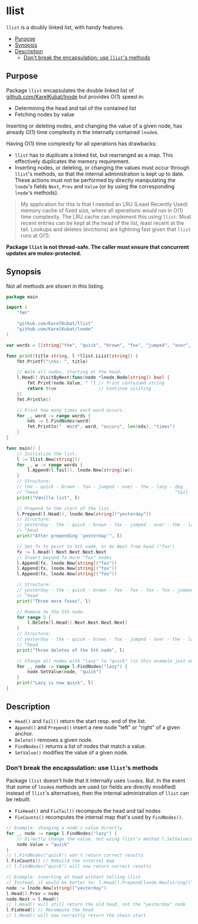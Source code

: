 # llist

`llist` is a doubly linked list, with handy features.

<!-- toc -->
- [Purpose](#purpose)
- [Synopsis](#synopsis)
- [Description](#description)
  - [Don't break the encapsulation: use <code>llist</code>'s methods](#dont-break-the-encapsulation-use-llists-methods)
<!-- /toc -->

## Purpose

Package `llist` encapsulates the double linked list of [github.com/KarelKubat/lnode](https://github.com/KarelKubat/lnode) but provides O(1) speed in:

- Determining the head and tail of the contained list
- Fetching nodes by value

Inserting or deleting nodes, and changing the value of a given node, has already O(1) time complexity in the internally contained `lnode`s.

Having O(1) time complexity for all operations has drawbacks:

- `llist` has to duplicate a linked list, but rearranged as a map. This effectively duplicates the memory requirement.
- Inserting nodes, or deleting, or changing the values must occur through `llist`'s methods, so that the internal administration is kept up to date. These actions must not be performed by directly manipulating the `lnode`'s fields `Next`, `Prev` and `Value` (or by using the corresponding `lnode`'s methods).

> My application for this is that I needed an LRU (Least Recently Used) memory cache of fixed size, where all operations would run in O(1) time complexity. The LRU cache can implement this using `llist`:  Most recent entries can be kept at the head of the list, least recent at the tail. Lookups and deletes (evictions) are lightning fast given that `llist` runs at O(1).

**Package `llist` is not thread-safe. The caller must ensure that concurrent updates are mutex-protected.**

## Synopsis

Not all methods are shown in this listing.

```go
package main

import (
    "fmt"

    "github.com/KarelKubat/llist"
    "github.com/KarelKubat/lnode"
)

var words = []string{"the", "quick", "brown", "fox", "jumped", "over", "the", "lazy", "dog"}

func print(title string, l *llist.LList[string]) {
    fmt.Printf("\n%s: ", title)

    // Walk all nodes, starting at the head.
    l.Head().VisitByNext(func(node *lnode.Node[string]) bool {
        fmt.Print(node.Value, " ") // Print contained string
        return true                // Continue visiting
    })
    fmt.Println()

    // Print how many times each word occurs.
    for _, word := range words {
        nds := l.FindNodes(word)
        fmt.Println("  Word", word, "occurs", len(nds), "times")
    }
}

func main() {
    // Initialize the list.
    l := llist.New[string]()
    for _, w := range words {
        l.Append(l.Tail(), lnode.New[string](w))
    }
    // Structure:
    // the - quick - brown - fox - jumped - over - the - lazy - dog
    // ^head                                                    ^tail
    print("Vanilla list", l)

    // Prepend to the start of the list.
    l.Prepend(l.Head(), lnode.New[string]("yesterday"))
    // Structure:
    // yesterday - the - quick - brown - fox - jumped - over - the - lazy - dog
    // ^head                                                                ^tail
    print("After prepending 'yesterday'", l)

    // Set fx to point to 5th node, or 4x Next from head ("fox")
    fx := l.Head().Next.Next.Next.Next
    // Insert beyond fx more "fox" nodes
    l.Append(fx, lnode.New[string]("fox"))
    l.Append(fx, lnode.New[string]("fox"))
    l.Append(fx, lnode.New[string]("fox"))

    // Structure:
    // yesterday - the - quick - brown - fox - fox - fox - fox - jumped (etc.)
    // ^head
    print("Three more foxes", l)

    // Remove 3x the 5th node.
    for range 3 {
        l.Delete(l.Head().Next.Next.Next.Next)
    }
    // Structure:
    // yesterday - the - quick - brown - fox - jumped - over - the - lazy - dog
    // ^head                                                                ^tail
    print("Three deletes of the 5th node", l)

    // Change all nodes with "lazy" to "quick" (in this example just one)
    for _, node := range l.FindNodes("lazy") {
        node.SetValue(node, "quick")
    }
    print("Lazy is now quick", l)
}
```

## Description

- `Head()` and `Tail()` return the start resp. end of the list.
- `Append()` and `Prepend()` insert a new node "left" or "right" of a given anchor.
- `Delete()` removes a given node.
- `FindNodes()` returns a list of nodes that match a value.
- `SetValue()` modifies the value of a given node.

### Don't break the encapsulation: use `llist`'s methods

Package `llist` doesn't hide that it internally uses `lnode`s. But. In the event that some of `lnode`s methods are used (or fields are directly modified) instead of `llist`'s alternatives, then the internal administration of `llist` can be rebuilt:

- `FixHead()` and `FixTail()` recompute the head and tail nodes
- `FixCounts()` recomputes the internal map that's used by `FindNodes()`.

```go
// Example: changing a node's value directly
for _, node := range l.FindNodes("lazy") {
	// Directly change the value, not using llist's method l.SetValue(node, "quick")
	node.Value = "quick"
}
// l.FindNodes("quick") won't return correct results
l.FixCounts() // Rebuild the internal map
// l.FindNodes("quick") will now return correct results

// Example: inserting at head without telling llist
// Instead, it would be better to: l.Head().Prepend(lnode.New[string]("yesterday"))
node := lnode.New[string]("yesterday")
l.Head().Prev = node
node.Next = l.Head()
// l.Head() will still return the old head, not the "yesterday" node
l.FixHead() // Recompute the head
// l.Head() will now correctly return the chain start
```
